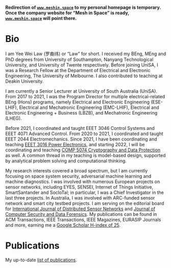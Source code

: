 **Redirection of <code>www.meshin.space</code> to my personal homepage is temporary. Once the company website for “Mesh in Space” is ready, <code>www.meshin.space</code> will point there.**

# Bio #

I am Yee Wei Law (罗裔纬) or “Law” for short. I received my BEng, MEng and PhD degrees from University of Southampton, Nanyang Technological University, and University of Twente respectively. Before joining UniSA, I was a Research Fellow at the Department of Electrical and Electronic Engineering, The University of Melbourne. I also contributed to teaching at Deakin University. 

I am currently a Senior Lecturer at University of South Australia (UniSA).  From 2017 to 2021, I was the Program Director for multiple electrical-related BEng (Hons) programs, namely Electrical and Electronic Engineering (ESE-LHIF), Electrical and Mechatronic Engineering (EMC-LHIF), Electrical and Electronic Engineering + Business (LBZB), and Mechatronic Engineering (LHEG).

Before 2021, I coordinated and taught EEET 3046 Control Systems and EEET 4071 Advanced Control. From 2020 to 2021, I coordinated and taught EEET 2044 Electromechanics. Since 2021, I have been coordinating and teaching [EEET 3016 Power Electronics](https://study.unisa.edu.au/courses/010830), and starting 2022, I will be coordinating and teaching [COMP 5074 Cryptography and Data Protection](https://study.unisa.edu.au/courses/172215) as well. A common thread in my teaching is model-based design, supported by analytical problem solving and computational thinking.

My research interests covered a broad spectrum, but I am currently focusing on space system security, adversarial machine learning and machine diagnostics. I was involved with numerous European projects on sensor networks, including EYES, SENSEI, Internet of Things Initiative, SmartSantander and SocIoTal; in particular, I was a Chief Investigator in the last three projects. In Australia, I was involved with ARC-funded sensor network and smart city testbed projects. I am serving on the editorial board for [International Journal of Distributed Sensor Networks](https://journals.sagepub.com/home/dsn) and [Journal of Computer Security and Data Forensics](https://jcsdf.sdust.edu.cn/). My publications can be found in ACM Transactions, IEEE Transactions, IEEE Magazines, EURASIP Journals and more, earning me a [Google Scholar H-index of 25](https://scholar.google.com/citations?user=cJTPOloAAAAJ).

# Publications #

My up-to-date [list of publications](https://ywlaw.github.io/pub/ywlaw.pdf).

